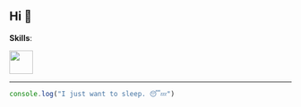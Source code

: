 ## Hi 👋

**Skills**:

<p align="left">
  <a href="https://skillicons.dev">
    <img style="height: 42px" src="https://skillicons.dev/icons?i=ts,js,sass,tailwind,py,rust,wasm,react,vue,flask,vite,vitest,docker&theme=light" />
  </a>
</p>

---

```js
console.log("I just want to sleep. 😴💤")
```
